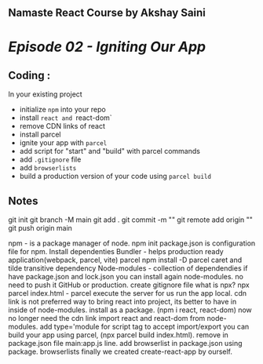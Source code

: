  ## Namaste React Course by Akshay Saini

# _Episode 02 - Igniting Our App_

## Coding :

In your existing project

- initialize `npm` into your repo
- install `react and `react-dom`
- remove CDN links of react
- install parcel
- ignite your app with `parcel`
- add script for "start" and "build" with parcel commands
- add `.gitignore` file
- add `browserlists`
- build a production version of your code using `parcel build`


## Notes

git init
git branch -M main
git add .
git commit -m ""
git remote add origin ""
git push origin main

npm - is a package manager of node.
npm init
package.json is configuration file for npm.
Install dependenties
Bundler - helps production ready application(webpack, parcel, vite)
parcel
npm install -D parcel
caret and tilde
transitive dependency
Node-modules - collection of dependendies
if have package.json and lock.json you can install again node-modules. no need to push it GitHub or production.
create gitignore file
what is npx?
npx parcel index.html - parcel execute the server for us run the app local.
cdn link is not preferred way to bring react into project, its better to have in inside of node-modules. install as a package. (npm i react, react-dom)
now no longer need the cdn link
import react and react-dom from node-modules.
add type='module for script tag to accept import/export
you can build your app using parcel, (npx parcel build index.html). remove in package.json file main:app.js line. 
add browserlist in package.json using package. browserlists
finally we created create-react-app by ourself.



